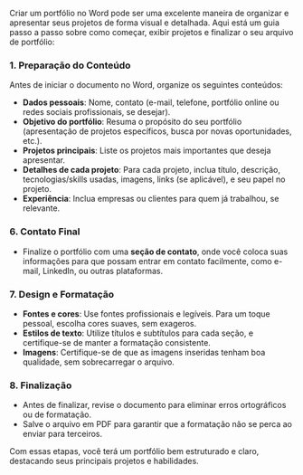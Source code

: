 Criar um portfólio no Word pode ser uma excelente maneira de organizar e apresentar seus projetos de forma visual e detalhada. Aqui está um guia passo a passo sobre como começar, exibir projetos e finalizar o seu arquivo de portfólio:

### 1. **Preparação do Conteúdo**
   Antes de iniciar o documento no Word, organize os seguintes conteúdos:
   - **Dados pessoais**: Nome, contato (e-mail, telefone, portfólio online ou redes sociais profissionais, se desejar).
   - **Objetivo do portfólio**: Resuma o propósito do seu portfólio (apresentação de projetos específicos, busca por novas oportunidades, etc.).
   - **Projetos principais**: Liste os projetos mais importantes que deseja apresentar.
   - **Detalhes de cada projeto**: Para cada projeto, inclua título, descrição, tecnologias/skills usadas, imagens, links (se aplicável), e seu papel no projeto.
   - **Experiência**: Inclua empresas ou clientes para quem já trabalhou, se relevante.
   

### 6. **Contato Final**
   - Finalize o portfólio com uma **seção de contato**, onde você coloca suas informações para que possam entrar em contato facilmente, como e-mail, LinkedIn, ou outras plataformas.

### 7. **Design e Formatação**
   - **Fontes e cores**: Use fontes profissionais e legíveis. Para um toque pessoal, escolha cores suaves, sem exageros.
   - **Estilos de texto**: Utilize títulos e subtítulos para cada seção, e certifique-se de manter a formatação consistente.
   - **Imagens**: Certifique-se de que as imagens inseridas tenham boa qualidade, sem sobrecarregar o arquivo.

### 8. **Finalização**
   - Antes de finalizar, revise o documento para eliminar erros ortográficos ou de formatação.
   - Salve o arquivo em PDF para garantir que a formatação não se perca ao enviar para terceiros.

Com essas etapas, você terá um portfólio bem estruturado e claro, destacando seus principais projetos e habilidades.